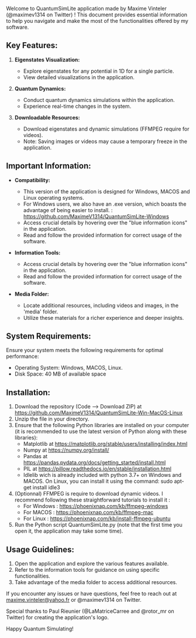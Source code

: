 Welcome to QuantumSimLite application made by Maxime Vinteler (@maximev1314 on Twitter) ! This document provides essential information to help you navigate and make the most of the functionalities offered by my software.

## Key Features:

1. **Eigenstates Visualization:**
   - Explore eigenstates for any potential in 1D for a single particle.
   - View detailed visualizations in the application.

2. **Quantum Dynamics:**
   - Conduct quantum dynamics simulations within the application.
   - Experience real-time changes in the system.

3. **Downloadable Resources:**
   - Download eigenstates and dynamic simulations (FFMPEG require for videos).
   - Note: Saving images or videos may cause a temporary freeze in the application.

## Important Information:

- **Compatibility:**
   - This version of the application is designed for Windows, MACOS and Linux operating systems.
   - For Windows users, we also have an .exe version, which boasts the advantage of being easier to install. : https://github.com/MaximeV1314/QuantumSimLite-Windows
   - Access crucial details by hovering over the "blue information icons" in the application.
   - Read and follow the provided information for correct usage of the software.

- **Information Tools:**
   - Access crucial details by hovering over the "blue information icons" in the application.
   - Read and follow the provided information for correct usage of the software.
     
- **Media Folder:**
   - Locate additional resources, including videos and images, in the 'media' folder.
   - Utilize these materials for a richer experience and deeper insights.

 ## System Requirements:

Ensure your system meets the following requirements for optimal performance:
- Operating System: Windows, MACOS, Linux.
- Disk Space: 40 MB of available space

## Installation:

1. Download the repository (Code --> Download ZIP) at https://github.com/MaximeV1314/QuantumSimLite-Win-MacOS-Linux
2. Unzip the file in your directory.
3. Ensure that the following Python libraries are installed on your computer (it is recommended to use the latest version of Python along with these libraries):
    - Matplotlib at https://matplotlib.org/stable/users/installing/index.html
    - Numpy at https://numpy.org/install/
    - Pandas at https://pandas.pydata.org/docs/getting_started/install.html
    - PIL at https://pillow.readthedocs.io/en/stable/installation.html
    - Idlelib wich is already included with python 3.7+ on Windows and MACOS. On Linux, you can install it using the command: sudo apt-get install idle3
4. (Optionnal) FFMPEG is require to download dynamic videos. I recommend following these straightforward tutorials to install it :
   - For Windows : https://phoenixnap.com/kb/ffmpeg-windows
   - For MACOS : https://phoenixnap.com/kb/ffmpeg-mac
   - For Linux : https://phoenixnap.com/kb/install-ffmpeg-ubuntu
5. Run the Python script QuantumSimLite.py (note that the first time you open it, the application may take some time).

## Usage Guidelines:

1. Open the application and explore the various features available.
2. Refer to the information tools for guidance on using specific functionalities.
3. Take advantage of the media folder to access additional resources.

If you encounter any issues or have questions, feel free to reach out at maxime.vinteler@yahoo.fr or @maximev1314 on Twitter.

Special thanks to Paul Rieunier (@LaMatriceCarree and @rotor_mr on Twitter) for creating the application's logo.

Happy Quantum Simulating!
